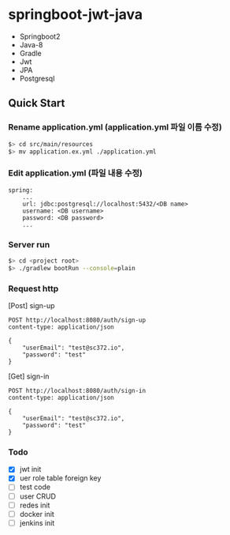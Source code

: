 # springboot-jwt-java

- Springboot2
- Java-8
- Gradle
- Jwt
- JPA
- Postgresql

## Quick Start

### Rename application.yml (application.yml 파일 이름 수정)

```bash
$> cd src/main/resources
$> mv application.ex.yml ./application.yml
```

### Edit application.yml (파일 내용 수정)

```text
spring:
    ...
    url: jdbc:postgresql://localhost:5432/<DB name>
    username: <DB username>
    password: <DB password>
    ...
```

### Server run

```bash
$> cd <project root>
$> ./gradlew bootRun --console=plain
```

### Request http

[Post] sign-up

```text
POST http://localhost:8080/auth/sign-up
content-type: application/json

{
    "userEmail": "test@sc372.io",
    "password": "test"
}
```

[Get] sign-in

```text
POST http://localhost:8080/auth/sign-in
content-type: application/json

{
    "userEmail": "test@sc372.io",
    "password": "test"
}
```

### Todo

- [x] jwt init
- [x] uer role table foreign key
- [ ] test code
- [ ] user CRUD
- [ ] redes init
- [ ] docker init
- [ ] jenkins init